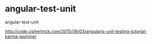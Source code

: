 # angular-test-unit
angular-test-unit


http://code.ciphertrick.com/2015/08/03/angularjs-unit-testing-tutorial-karma-jasmine/

